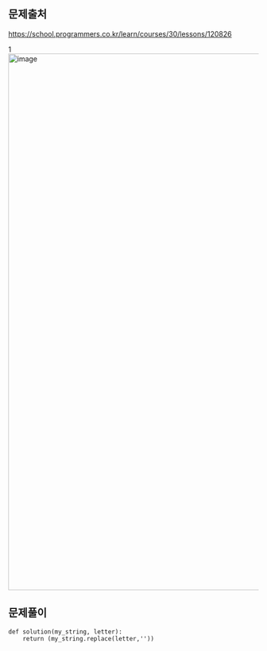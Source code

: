 문제출처
---
https://school.programmers.co.kr/learn/courses/30/lessons/120826


1<img width="1920" height="1080" alt="image" src="https://github.com/user-attachments/assets/7e58cdc8-7e0b-4733-b3a6-955100968800" />


문제풀이
---

    def solution(my_string, letter):
        return (my_string.replace(letter,''))

